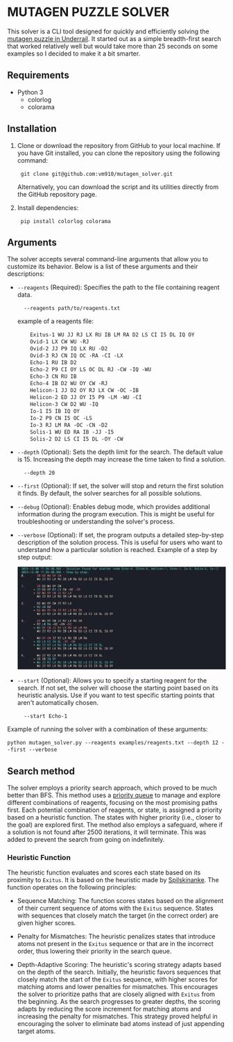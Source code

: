 # MUTAGEN PUZZLE SOLVER

This solver is a CLI tool designed for quickly and efficiently solving the [mutagen puzzle in Underrail](https://www.stygiansoftware.com/wiki/index.php?title=Mutagen_Puzzle). It started out as a simple breadth-first search that worked relatively well but would take more than 25 seconds on some examples so I decided to make it a bit smarter.

## Requirements

- Python 3
    - colorlog
    - colorama

## Installation

1. Clone or download the repository from GitHub to your local machine. If you have Git installed, you can clone the repository using the following command:
        
        git clone git@github.com:vm910/mutagen_solver.git

    Alternatively, you can download the script and its utilities directly from the GitHub repository page.
2. Install dependencies:

        pip install colorlog colorama

## Arguments

The solver accepts several command-line arguments that allow you to customize its behavior. Below is a list of these arguments and their descriptions:

- `--reagents` (Required): Specifies the path to the file containing reagent data.

        --reagents path/to/reagents.txt

    example of a reagents file:
    ```
        Exitus-1 WU JJ RJ LX RU IB LM RA D2 LS CI I5 DL IQ OY
        Ovid-1 LX CW WU -RJ
        Ovid-2 JJ P9 IQ LX RU -D2
        Ovid-3 RJ CN IQ OC -RA -CI -LX
        Echo-1 RU IB D2
        Echo-2 P9 CI OY LS OC DL RJ -CW -IQ -WU
        Echo-3 CN RU IB
        Echo-4 IB D2 WU OY CW -RJ
        Helicon-1 JJ D2 OY RJ LX CW -OC -IB
        Helicon-2 ED JJ OY I5 P9 -LM -WU -CI
        Helicon-3 CW D2 WU -IQ
        Io-1 I5 IB IQ OY
        Io-2 P9 CN I5 OC -LS
        Io-3 RJ LM RA -OC -CN -D2
        Solis-1 WU ED RA IB -JJ -I5
        Solis-2 D2 LS CI I5 DL -OY -CW
    ```
- `--depth` (Optional): Sets the depth limit for the search. The default value is 15. Increasing the depth may increase the time taken to find a solution.

        --depth 20

- `--first` (Optional): If set, the solver will stop and return the first solution it finds. By default, the solver searches for all possible solutions.

- `--debug` (Optional): Enables debug mode, which provides additional information during the program execution. This is might be useful for troubleshooting or understanding the solver's process.

- `--verbose` (Optional): If set, the program outputs a detailed step-by-step description of the solution process. This is useful for users who want to understand how a particular solution is reached. Example of a step by step output:

    ![Mutagen Puzzle Example](imgs/2023-12-30_17-36.png "Mutagen Puzzle")

- `--start` (Optional): Allows you to specify a starting reagent for the search. If not set, the solver will choose the starting point based on its heuristic analysis. Use if you want to test specific starting points that aren't automatically chosen.

        --start Echo-1

Example of running the solver with a combination of these arguments:

    python mutagen_solver.py --reagents examples/reagents.txt --depth 12 --first --verbose

## Search method

The solver employs a priority search approach, which proved to be much better than BFS. This method uses a [priority queue](https://docs.python.org/3/library/heapq.html) to manage and explore different combinations of reagents, focusing on the most promising paths first. Each potential combination of reagents, or state, is assigned a priority based on a heuristic function. The states with higher priority (i.e., closer to the goal) are explored first. The method also employs a safeguard, where if a solution is not found after 2500 iterations, it will terminate. This was added to prevent the search from going on indefinitely.

### Heuristic Function

The heuristic function evaluates and scores each state based on its proximity to `Exitus`. It is based on the heuristic made by [Spilskinanke](https://github.com/Spilskinanke/Mutagen-Solver/blob/main/src/mutagen.adb). The function operates on the following principles:

- Sequence Matching: The function scores states based on the alignment of their current sequence of atoms with the `Exitus` sequence. States with sequences that closely match the target (in the correct order) are given higher scores.

- Penalty for Mismatches: The heuristic penalizes states that introduce atoms not present in the `Exitus` sequence or that are in the incorrect order, thus lowering their priority in the search queue.

- Depth-Adaptive Scoring: The heuristic's scoring strategy adapts based on the depth of the search. Initially, the heuristic favors sequences that closely match the start of the `Exitus` sequence, with higher scores for matching atoms and lower penalties for mismatches. This encourages the solver to prioritize paths that are closely aligned with `Exitus` from the beginning. As the search progresses to greater depths, the scoring adapts by reducing the score increment for matching atoms and increasing the penalty for mismatches. This strategy proved helpful in encouraging the solver to eliminate bad atoms instead of just appending target atoms.

